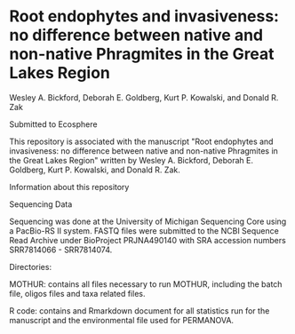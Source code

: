 # Root endophytes and invasiveness: no difference between native and non-native Phragmites in the Great Lakes Region
Wesley A. Bickford, Deborah E. Goldberg, Kurt P. Kowalski, and Donald R. Zak

Submitted to Ecosphere

This repository is associated with the manuscript "Root endophytes and invasiveness: no difference between native and non-native Phragmites in the Great Lakes Region" written by Wesley A. Bickford, Deborah E. Goldberg, Kurt P. Kowalski, and Donald R. Zak.

Information about this repository

Sequencing Data

Sequencing was done at the University of Michigan Sequencing Core using a PacBio-RS II system. FASTQ files were submitted to the NCBI Sequence Read Archive under BioProject PRJNA490140 with SRA accession numbers SRR7814066 - SRR7814074.

Directories:

MOTHUR: contains all files necessary to run MOTHUR, including the batch file, oligos files and taxa related files.

R code: contains and Rmarkdown document for all statistics run for the manuscript and the environmental file used for PERMANOVA.
